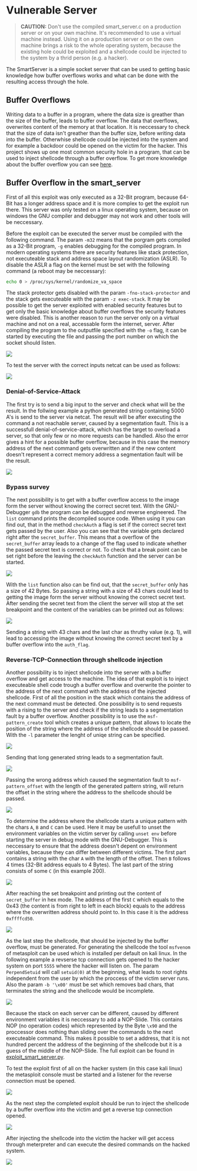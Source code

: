 # Vulnerable Server

> **CAUTION:** Don't use the compiled smart_server.c on a production server or on your own machine. It's recommended to use a virtual machine instead. Using it on a production server or on the own machine brings a risk to the whole operating system, because the existing hole could be exploited and a shellcode could be injected to the system by a thrid person (e.g. a hacker).

The SmartServer is a simple socket server that can be used to getting basic knowledge how buffer overflows works and what can be done with the resulting access through the hole.

## Buffer Overflows
Writing data to a buffer in a program, where the data size is greather than the size of the buffer, leads to buffer overflow. The data that overflows, overwrites content of the memory at that location. It is neccessary to check that the size of data isn't greather than the buffer size, before writing data into the buffer. Otherwhise shellcode could be injected into the system and for example a backdoor could be opened on the victim for the hacker. This project shows up one most common security hole in a program, that can be used to inject shellcode through a buffer overflow. To get more knowledge about the buffer overflow you can see [here](https://insecure.org/stf/smashstack.html).

## Buffer Overflow in the smart_server
First of all this exploit was only executed as a 32-Bit program, because 64-Bit has a longer address space and it is more complex to get the exploit run there. This server was only tested on a linux operating system, because on windows the GNU compiler and debugger may not work and other tools will be neccessary.

Before the exploit can be executed the server must be compiled with the following command. The param `-m32` means that the porgram gets compiled as a 32-Bit program, `-g` enables debugging for the compiled program. In modern operating systems there are security features like stack protection, not executeable stack and address space layout randomization (ASLR). To disable the ASLR a flag on the kernel must be set with the following command (a reboot may be neccessary):
```bash
echo 0 > /proc/sys/kernel/randomize_va_space
```
The stack protector gets disabled with the param `-fno-stack-protector` and the stack gets executeable with the param `-z exec-stack`. It may be possible to get the server exploited with enabled security features but to get only the basic knowledge about buffer overflows the security features were disabled. This is another reason to run the server only on a virtual machine and not on a real, accessable form the internet, server. After compiling the program to the outputfile specified with the `-o` flag, it can be started by executing the file and passing the port number on which the socket should listen.

![](images/001_compile_and_start.png)

To test the server with the correct inputs netcat can be used as follows:

![](images/002_test_with_netcat.png)

### Denial-of-Service-Attack
The first try is to send a big input to the server and check what will be the result. In the follwing example a python generated string containing 5000 A's is send to the server via netcat. The result will be after executing the command a not reachable server, caused by a segmentation fault. This is a successfull denial-of-service-attack, which has the target to overload a server, so that only few or no more requests can be handled. Also the error gives a hint for a possible buffer overflow, because in this case the memory address of the next command gets overwritten and if the new content doesn't represent a correct memory address a segmentation fault will be the result.

![](images/003_long_input.png)

### Bypass survey
The next possibility is to get with a buffer overflow access to the image form the server without knowing the correct secret text. With the GNU-Debugger `gdb` the program can be debugged and reverse engineered. The `list` command prints the decompiled source code. When using it you can find out, that in the method `checkAuth` a flag is set if the correct secret text gets passed by the user. Also you can see that the variable gets declared right after the `secret_buffer`. This means that a overflow of the `secret_buffer` array leads to a change of the flag used to indicate whether the passed secret text is correct or not. To check that a break point can be set right before the leaving the `checkAuth` function and the server can be started.

![](images/004_run_server_debug.png)

With the `list` function also can be find out, that the `secret_buffer` only has a size of 42 Bytes. So passing a string with a size of 43 chars could lead to getting the image form the server without knowing the correct secret text. After sending the secret text from the client the server will stop at the set breakpoint and the content of the variables can be printed out as follows:

![](images/005_check_stack.png)

Sending a string with 43 chars and the last char as thruthy value (e.g. 1), will lead to accessing the image without knowing the correct secret text by a buffer overflow into the `auth_flag`.

### Reverse-TCP-Connection through shellcode injection
Another possibility is to inject shellcode into the server with a buffer overflow and get access to the machine. The idea of that exploit is to inject executeable shell code trough a buffer overflow and overwrite the pointer to the address of the next command with the address of the injected shellcode. First of all the position in the stack which contains the address of the next command must be detected. One possibility is to send requests with a rising to the server and check if the string leads to a segmentation fault by a buffer overflow. Another possibility is to use the `msf-pattern_create` tool which creates a unique pattern, that allows to locate the position of the string where the address of the shellcode should be passed. With the `-l` parameter the lenght of uniqe string can be specified.

![](images/006_pattern_create.png)

Sending that long generated string leads to a segmentation fault.

![](images/007_segmentation_fault.png)

Passing the wrong address which caused the segmentation fault to `msf-pattern_offset` with the length of the generated pattern string, will return the offset in the string where the address to the shellcode should be passed.

![](images/008_pattern_offset.png)

To determine the address where the shellcode starts a unique pattern with the chars `A`, `B` and `C` can be used. Here it may be usefull to unset the environment variables on the victim server by calling `unset env` before starting the server in debug mode with the GNU-Debugger. This is neccessary to ensure that the address doesn't depent on environment variables, because they can differ between different victims. The first part contains a string with the char `A` with the length of the offset. Then `B` follows 4 times (32-Bit address equals to 4 Bytes). The last part of the string consists of some `C` (in this example 200).

![](images/009_send_unique_pattern.png)

After reaching the set breakpoint and printing out the content of `secret_buffer` in hex mode. The address of the first `C` which equals to the 0x43 (the content is from right to left in each block) equals to the address where the overwritten address should point to. In this case it is the address `0xffffcd50`.

![](images/010_get_adress_of_shellcode.png)

As the last step the shellcode, that should be injected by the buffer overflow, must be generated. For generating the shellcode the tool `msfvenom` of metasploit can be used which is installed per default on kali linux. In the following example a revserse tcp connection gets opened to the hacker system on port `5555` where the hacker will listen on. The param `PerpendSetuid` will call `setuid(0)` at the beginning, what leads to root rights independent from the user by which the proccess of the victim server runs. Also the param `-b '\x00'` must be set which removes bad chars, that terminates the string and the shellcode would be incomplete.

![](images/011_generate_shellcode.png)

Because the stack on each server can be different, caused by different environment variables it is neccessary to add a NOP-Slide. This contains NOP (no operation codes) which represented by the Byte `\x90` and the proccessor does nothing than sliding over the commands to the next executeable command. This makes it possible to set a address, that it is not hundred percent the address of the beginning of the shellcode but it is a guess of the middle of the NOP-Slide. The full exploit can be found in [exploit_smart_server.py](exploit_smart_server.py).

To test the exploit first of all on the hacker system (in this case kali linux) the metasploit console must be started and a listener for the reverse connection must be opened.

![](images/012_msfconsole.png)

As the next step the completed exploit should be run to inject the shellcode by a buffer overflow into the victim and get a reverse tcp connection opened.

![](images/013_run_exploit.png)

After injecting the shellcode into the victim the hacker will get access through meterpreter and can execute the desired commands on the hacked system.

![](images/014_meterpreter.png)
